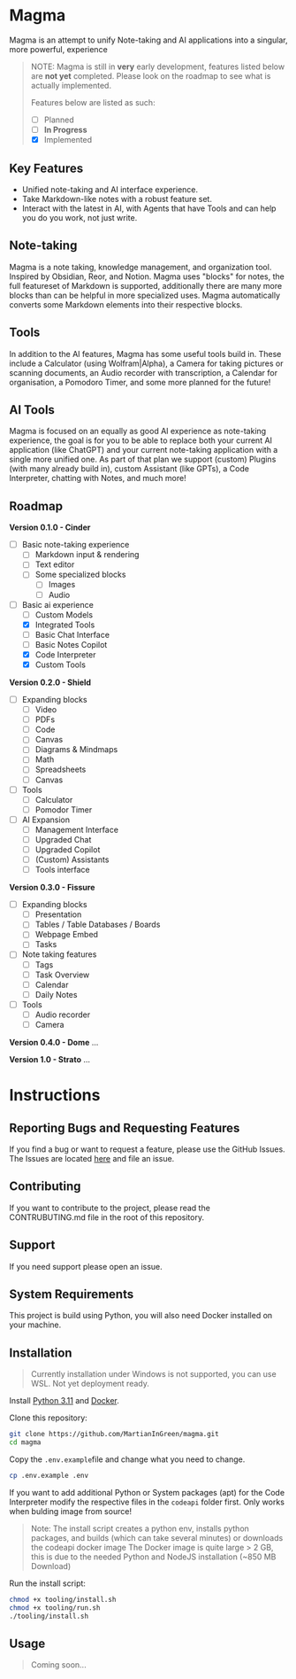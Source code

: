 # Magma
Magma is an attempt to unify Note-taking and AI applications into a singular, more powerful, experience

> NOTE: Magma is still in **very** early development, features listed below are **not yet** completed. Please look on the roadmap to see what is actually implemented.
>
> Features below are listed as such:
> - [ ] Planned
> - [ ] **In Progress**
> - [x] Implemented

## Key Features 
- Unified note-taking and AI interface experience.
- Take Markdown-like notes with a robust feature set.
- Interact with the latest in AI, with Agents that have Tools and can help you do you work, not just write. 

## Note-taking
Magma is a note taking, knowledge management, and organization tool. Inspired by Obsidian, Reor, and Notion. 
Magma uses "blocks" for notes, the full featureset of Markdown is supported, additionally there are many more blocks than can be helpful in more specialized uses. Magma automatically converts some Markdown elements into their respective blocks.

## Tools
In addition to the AI features, Magma has some useful tools build in. These include a Calculator (using Wolfram|Alpha), a Camera for taking pictures or scanning documents, an Audio recorder with transcription, a Calendar for organisation, a Pomodoro Timer, and some more planned for the future!

## AI Tools
Magma is focused on an equally as good AI experience as note-taking experience, the goal is for you to be able to replace both your current AI application (like ChatGPT) and your current note-taking application with a single more unified one.
As part of that plan we support (custom) Plugins (with many already build in), custom Assistant (like GPTs), a Code Interpreter, chatting with Notes, and much more!

## Roadmap

**Version 0.1.0 - Cinder**
- [ ] Basic note-taking experience
  - [ ] Markdown input & rendering
  - [ ] Text editor
  - [ ] Some specialized blocks
    - [ ] Images
    - [ ] Audio
- [ ] Basic ai experience
  - [ ] Custom Models
  - [x] Integrated Tools
  - [ ] Basic Chat Interface
  - [ ] Basic Notes Copilot
  - [x] Code Interpreter
  - [x] Custom Tools

**Version 0.2.0 - Shield**
- [ ] Expanding blocks
  - [ ] Video
  - [ ] PDFs
  - [ ] Code
  - [ ] Canvas
  - [ ] Diagrams & Mindmaps
  - [ ] Math
  - [ ] Spreadsheets 
  - [ ] Canvas
- [ ] Tools
  - [ ] Calculator
  - [ ] Pomodor Timer
- [ ] AI Expansion
  - [ ] Management Interface
  - [ ] Upgraded Chat
  - [ ] Upgraded Copilot
  - [ ] (Custom) Assistants
  - [ ] Tools interface

**Version 0.3.0 - Fissure**
- [ ] Expanding blocks
  - [ ] Presentation
  - [ ] Tables / Table Databases / Boards
  - [ ] Webpage Embed
  - [ ] Tasks
- [ ] Note taking features
  - [ ] Tags
  - [ ] Task Overview
  - [ ] Calendar
  - [ ] Daily Notes
- [ ] Tools
  - [ ] Audio recorder
  - [ ] Camera

**Version 0.4.0 - Dome**
...

**Version 1.0 - Strato**
...

# Instructions

## Reporting Bugs and Requesting Features
If you find a bug or want to request a feature, please use the GitHub Issues. The Issues are located [here](https://github.com/MartianInGreen/magma/issues) and file an issue.

## Contributing
If you want to contribute to the project, please read the CONTRUBUTING.md file in the root of this repository.

## Support
If you need support please open an issue.

## System Requirements

This project is build using Python, you will also need Docker installed on your machine. 

## Installation

> Currently installation under Windows is not supported, you can use WSL. Not yet deployment ready.

Install [Python 3.11](https://www.python.org/) and [Docker](https://www.docker.com/).

Clone this repository: 
```bash
git clone https://github.com/MartianInGreen/magma.git
cd magma
```

Copy the `.env.example`file and change what you need to change.

```bash
cp .env.example .env
```

If you want to add additional Python or System packages (apt) for the Code Interpreter modify the respective files in the `codeapi` folder first. Only works when bulding image from source!

> Note: The install script creates a python env, installs python packages, and builds (which can take several minutes) or downloads the codeapi docker image 
> The Docker image is quite large > 2 GB, this is due to the needed Python and NodeJS installation (~850 MB Download)

Run the install script:
```bash
chmod +x tooling/install.sh
chmod +x tooling/run.sh
./tooling/install.sh
```

## Usage

> Coming soon...